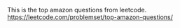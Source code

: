 This is the top amazon questions from leetcode.
https://leetcode.com/problemset/top-amazon-questions/
